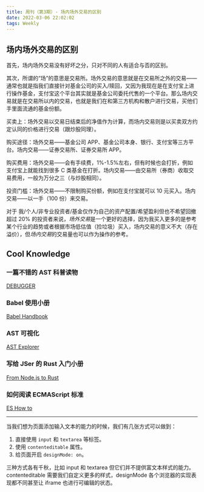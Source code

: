 ```yaml
---
title: 周刊（第3期）- 场内场外交易的区别
date: 2022-03-06 22:02:02
tags: Weekly
---
```


## 场内场外交易的区别

首先，场内场外交易没有好坏之分，只对不同的人有适合与否的区别。

其次，所谓的“场”的意思是交易所。场外交易的意思就是在交易所之外的交易——通常也就是指我们直接针对基金公司的买入/赎回，又因为我现在是在支付宝上进行操作基金，支付宝这个平台其实就是基金公司委托代售的一个平台。那么场内交易就是在交易所以内的交易，也就是我们在和第三方机构和散户进行交易，买他们手里面流通的基金份额。

买卖上：场外交易以交易日结束后的净值作为计算，而场内交易则是以买卖双方约定认同的价格进行交易（跟炒股同理）。

购买途径：场外交易——基金公司 APP、基金公司本身、银行、支付宝等三方平台。场内交易——证券交易所、证券交易所 APP。

购买费用：场外交易——会有手续费，1%-1.5%左右，但有时候也会打折，例如支付宝上就能找到很多 C 类基金在打折。场内交易——由交易所（券商）收取交易费用，一般为万分之三（与炒股相同）。

投资门槛：场外交易——不限制购买份额，例如在支付宝就可以 10 元买入。场内交易——以一手（100 份）来交易。

对于 我/个人/非专业投资者/基金仅作为自己的资产配置/希望盈利但也不希望回撤超过 20% 的投资者来说，*场外交易*是一个更好的选择，因为我买入更多的是参考某个行业的趋势或者根据市场低估值（捡垃圾）买入，场内交易的意义不大（存在溢价），但*场内交易*的交易量也可以作为操作的参考。

## Cool Knowledge

### 一篇不错的 AST 科普读物

[DEBUGGER](https://www.nan.fyi/debugger)

### Babel 使用小册

[Babel Handbook](https://github.com/jamiebuilds/babel-handbook)

### AST 可视化

[AST Explorer](https://astexplorer.net/)

### 写给 JSer 的 Rust 入门小册

[From Node.js to Rust](https://vino.dev/blog/)

### 如何阅读 ECMAScript 标准

[ES How to](https://timothygu.me/es-howto/#prelude)

---

当我们想为页面添加输入文本的能力的时候，我们有几张方式可以做到：

1. 直接使用 `input` 和 `textarea` 等标签。
2. 使用 `contenteditable` 属性。
3. 给页面开启 `designMode: on`。

三种方式各有千秋，比如 input 和 textarea 但它们并不提供富文本样式的能力。contenteditable 需要我们自定义更多的样式，designMode 各个浏览器的实现表现都不同甚至让 iframe 也进行可编辑的状态。
